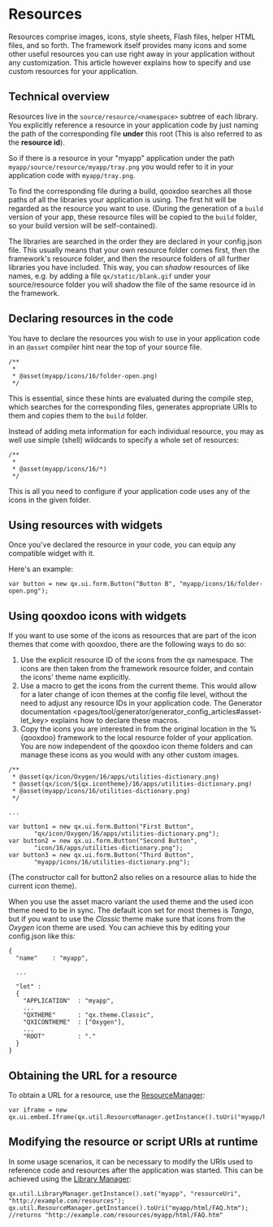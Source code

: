 Resources
=========

Resources comprise images, icons, style sheets, Flash files, helper HTML files, and so forth. The framework itself provides many icons and some other useful resources you can use right away in your application without any customization. This article however explains how to specify and use custom resources for your application.

Technical overview
------------------

Resources live in the `source/resource/<namespace>` subtree of each library. You explicitly reference a resource in your application code by just naming the path of the corresponding file **under** this root (This is also referred to as the **resource id**).

So if there is a resource in your "myapp" application under the path `myapp/source/resource/myapp/tray.png` you would refer to it in your application code with `myapp/tray.png`.

To find the corresponding file during a build, qooxdoo searches all those paths of all the libraries your application is using. The first hit will be regarded as the resource you want to use. (During the generation of a `build` version of your app, these resource files will be copied to the `build` folder, so your build version will be self-contained).

The libraries are searched in the order they are declared in your config.json file. This usually means that your own resource folder comes first, then the framework's resource folder, and then the resource folders of all further libraries you have included. This way, you can *shadow* resources of like names, e.g. by adding a file `qx/static/blank.gif` under your source/resource folder you will shadow the file of the same resource id in the framework.

Declaring resources in the code
-------------------------------

You have to declare the resources you wish to use in your application code in an `@asset` compiler hint near the top of your source file.

    /**
     *
     * @asset(myapp/icons/16/folder-open.png)
     */

This is essential, since these hints are evaluated during the compile step, which searches for the corresponding files, generates appropriate URIs to them and copies them to the `build` folder.

Instead of adding meta information for each individual resource, you may as well use simple (shell) wildcards to specify a whole set of resources:

    /**
     *
     * @asset(myapp/icons/16/*)
     */

This is all you need to configure if your application code uses any of the icons in the given folder.

Using resources with widgets
----------------------------

Once you've declared the resource in your code, you can equip any compatible widget with it.

Here's an example:

    var button = new qx.ui.form.Button("Button B", "myapp/icons/16/folder-open.png");

Using qooxdoo icons with widgets
--------------------------------

If you want to use some of the icons as resources that are part of the icon themes that come with qooxdoo, there are the following ways to do so:

1.  Use the explicit resource ID of the icons from the qx namespace. The icons are then taken from the framework resource folder, and contain the icons' theme name explicitly.
2.  Use a macro to get the icons from the current theme. This would allow for a later change of icon themes at the config file level, without the need to adjust any resource IDs in your application code. The Generator documentation
    \<pages/tool/generator/generator\_config\_articles\#asset-let\_key\> explains how to declare these macros.
3.  Copy the icons you are interested in from the original location in the %{qooxdoo} framework to the local resource folder of your application. You are now independent of the qooxdoo icon theme folders and can manage these icons as you would with any other custom images.

<!-- -->

    /**
     * @asset(qx/icon/Oxygen/16/apps/utilities-dictionary.png)
     * @asset(qx/icon/${qx.icontheme}/16/apps/utilities-dictionary.png)
     * @asset(myapp/icons/16/utilities-dictionary.png)
     */

    ...

    var button1 = new qx.ui.form.Button("First Button", 
           "qx/icon/Oxygen/16/apps/utilities-dictionary.png");
    var button2 = new qx.ui.form.Button("Second Button", 
           "icon/16/apps/utilities-dictionary.png");
    var button3 = new qx.ui.form.Button("Third Button", 
           "myapp/icons/16/utilities-dictionary.png");

(The constructor call for button2 also relies on a resource alias to hide the current icon theme).

When you use the asset macro variant the used theme and the used icon theme need to be in sync. The default icon set for most themes is *Tango*, but if you want to use the *Classic* theme make sure that icons from the *Oxygen* icon theme are used. You can achieve this by editing your config.json like this:

    {
      "name"    : "myapp",

      ...

      "let" :
      {
        "APPLICATION"  : "myapp",
        ...
        "QXTHEME"      : "qx.theme.Classic",
        "QXICONTHEME"  : ["Oxygen"],
        ...
        "ROOT"         : "."
      }
    }

Obtaining the URL for a resource
--------------------------------

To obtain a URL for a resource, use the [ResourceManager](../../apps/apiviewer/#qx.util.ResourceManager):

    var iframe = new
    qx.ui.embed.Iframe(qx.util.ResourceManager.getInstance().toUri("myapp/html/FAQ.htm"));

Modifying the resource or script URIs at runtime
------------------------------------------------

In some usage scenarios, it can be necessary to modify the URIs used to reference code and resources after the application was started. This can be achieved using the [Library Manager](../../apps/apiviewer/#qx.util.LibraryManager):

    qx.util.LibraryManager.getInstance().set("myapp", "resourceUri", "http://example.com/resources");
    qx.util.ResourceManager.getInstance().toUri("myapp/html/FAQ.htm"); //returns "http://example.com/resources/myapp/html/FAQ.htm"
